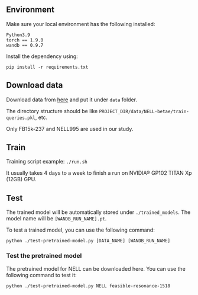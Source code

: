 ## Environment
Make sure your local environment has the following installed:

    Python3.9
    torch == 1.9.0
    wandb == 0.9.7
    

Install the dependency using:

    pip install -r requirements.txt


## Download data

Download data from [here](http://snap.stanford.edu/betae/KG_data.zip) and put it under `data` folder.

The directory structure should be like `PROJECT_DIR/data/NELL-betae/train-queries.pkl`, etc.


Only FB15k-237 and NELL995 are used in our study.


## Train
Training script example: `./run.sh`

It usually takes 4 days to a week to finish a run on  NVIDIA® GP102 TITAN Xp (12GB) GPU. 


## Test

The trained model will be automatically stored under `./trained_models`. The model name will be `[WANDB_RUN_NAME].pt`.

To test a trained model, you can use the following command:

    python ./test-pretrained-model.py [DATA_NAME] [WANDB_RUN_NAME]


### Test the pretrained model

The pretrained model for NELL can be downloaded here. You can use the following command to test it:

    python ./test-pretrained-model.py NELL feasible-resonance-1518


